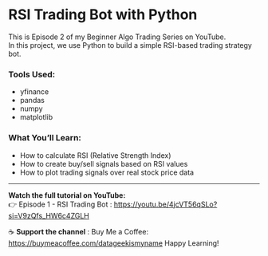 # RSI Trading Bot with Python

This is Episode 2 of my Beginner Algo Trading Series on YouTube.  
In this project, we use Python to build a simple RSI-based trading strategy bot.

### Tools Used:
- yfinance
- pandas
- numpy
- matplotlib

### What You’ll Learn:
- How to calculate RSI (Relative Strength Index)
- How to create buy/sell signals based on RSI values
- How to plot trading signals over real stock price data

---

**Watch the full tutorial on YouTube:**  
👉 Episode 1 - RSI Trading Bot : https://youtu.be/4jcVT56qSLo?si=V9zQfs_HW6c4ZGLH

☕ **Support the channel** :
Buy Me a Coffee: https://buymeacoffee.com/datageekismyname
Happy Learning!
